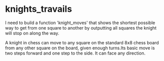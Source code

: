 # knights_travails
I need to build a function 'knight_moves' that shows the shortest possible way to get from one square to another by outputting all squares the knight will stop on along the way.

A knight in chess can move to any square on the standard 8x8 chess board from any other square on the board, given enough turns.Its basic move is two steps forward and one step to the side. It can face any direction.
